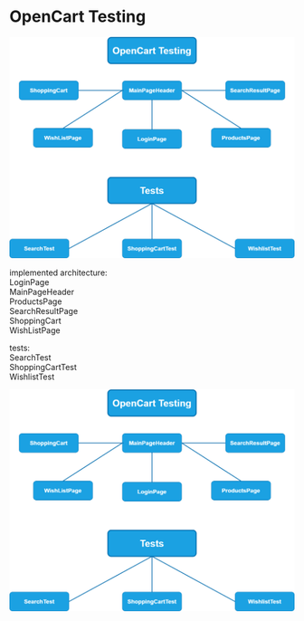 # OpenCart Testing
<img src="oct_arch.png" alt="Page Object Architecture Diagram">

implemented architecture:  
	LoginPage  
	MainPageHeader  
	ProductsPage  
	SearchResultPage  
	ShoppingCart  
	WishListPage  
  
tests:  
	SearchTest  
	ShoppingCartTest  
	WishlistTest  
  
<img src="oct_arch.png" alt="Project Diagram">